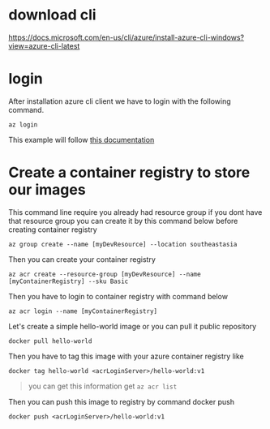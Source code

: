 # download cli
https://docs.microsoft.com/en-us/cli/azure/install-azure-cli-windows?view=azure-cli-latest

# login
After installation azure cli client we have to login with the following command.

`az login`

This example will follow [this documentation](https://docs.microsoft.com/en-us/azure/container-registry/container-registry-get-started-azure-cli)

# Create a container registry to store our images
This command line require you already had resource group if you dont have that resource group you can create it by this command below before creating container registry

`az group create --name [myDevResource] --location southeastasia`

Then you can create your container registry

`az acr create --resource-group [myDevResource] --name [myContainerRegistry] --sku Basic`

Then you have to login to container registry with command below

`az acr login --name [myContainerRegistry]`

Let's create a simple hello-world image or you can pull it public repository

`docker pull hello-world`

Then you have to tag this image with your azure container registry like

`docker tag hello-world <acrLoginServer>/hello-world:v1`
> <acrLoginServer> you can get this information get `az acr list`

Then you can push this image to registry by command docker push

`docker push <acrLoginServer>/hello-world:v1`


